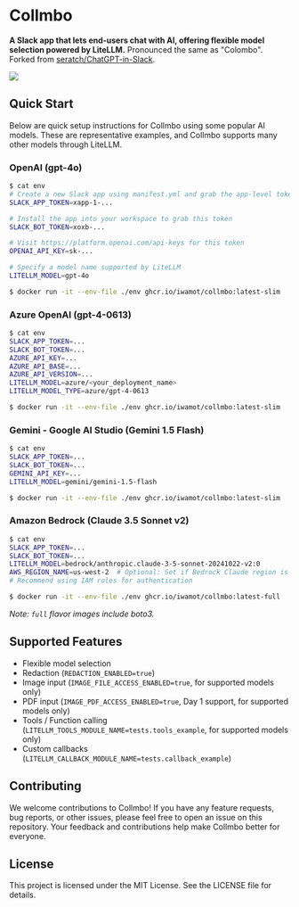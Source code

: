 # Collmbo

**A Slack app that lets end-users chat with AI, offering flexible model selection powered by LiteLLM.** Pronounced the same as "Colombo". Forked from [seratch/ChatGPT-in-Slack](https://github.com/seratch/ChatGPT-in-Slack).

![](https://github.com/user-attachments/assets/fc078de0-406e-4d4d-abb1-f6e30a0dbeab)

## Quick Start

Below are quick setup instructions for Collmbo using some popular AI models. These are representative examples, and Collmbo supports many other models through LiteLLM.

### OpenAI (gpt-4o)

```sh
$ cat env
# Create a new Slack app using manifest.yml and grab the app-level token
SLACK_APP_TOKEN=xapp-1-...

# Install the app into your workspace to grab this token
SLACK_BOT_TOKEN=xoxb-...

# Visit https://platform.openai.com/api-keys for this token
OPENAI_API_KEY=sk-...

# Specify a model name supported by LiteLLM
LITELLM_MODEL=gpt-4o

$ docker run -it --env-file ./env ghcr.io/iwamot/collmbo:latest-slim
```

### Azure OpenAI (gpt-4-0613)

```sh
$ cat env
SLACK_APP_TOKEN=...
SLACK_BOT_TOKEN=...
AZURE_API_KEY=...
AZURE_API_BASE=...
AZURE_API_VERSION=...
LITELLM_MODEL=azure/<your_deployment_name>
LITELLM_MODEL_TYPE=azure/gpt-4-0613

$ docker run -it --env-file ./env ghcr.io/iwamot/collmbo:latest-slim
```

### Gemini - Google AI Studio (Gemini 1.5 Flash)

```sh
$ cat env
SLACK_APP_TOKEN=...
SLACK_BOT_TOKEN=...
GEMINI_API_KEY=...
LITELLM_MODEL=gemini/gemini-1.5-flash

$ docker run -it --env-file ./env ghcr.io/iwamot/collmbo:latest-slim
```

### Amazon Bedrock (Claude 3.5 Sonnet v2)

```sh
$ cat env
SLACK_APP_TOKEN=...
SLACK_BOT_TOKEN=...
LITELLM_MODEL=bedrock/anthropic.claude-3-5-sonnet-20241022-v2:0
AWS_REGION_NAME=us-west-2  # Optional: Set if Bedrock Claude region is different from application region
# Recommend using IAM roles for authentication

$ docker run -it --env-file ./env ghcr.io/iwamot/collmbo:latest-full
```

*Note: `full` flavor images include boto3.*

## Supported Features

- Flexible model selection
- Redaction (`REDACTION_ENABLED=true`)
- Image input (`IMAGE_FILE_ACCESS_ENABLED=true`, for supported models only)
- PDF input (`IMAGE_PDF_ACCESS_ENABLED=true`, Day 1 support, for supported models only)
- Tools / Function calling (`LITELLM_TOOLS_MODULE_NAME=tests.tools_example`, for supported models only)
- Custom callbacks (`LITELLM_CALLBACK_MODULE_NAME=tests.callback_example`)

## Contributing

We welcome contributions to Collmbo! If you have any feature requests, bug reports, or other issues, please feel free to open an issue on this repository. Your feedback and contributions help make Collmbo better for everyone.

## License

This project is licensed under the MIT License. See the LICENSE file for details.
